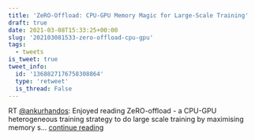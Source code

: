 ```yaml
---
title: 'ZeRO-Offload: CPU-GPU Memory Magic for Large-Scale Training'
draft: true
date: 2021-03-08T15:33:25+00:00
slug: '202103081533-zero-offload-cpu-gpu'
tags:
  - tweets
is_tweet: true
tweet_info:
  id: '1368827176758308864'
  type: 'retweet'
  is_thread: False
---
```




RT [@ankurhandos](https://x.com/ankurhandos): Enjoyed reading ZeRO-offload - a CPU-GPU heterogeneous training strategy to do large scale training by maximising memory s… [continue reading](https://x.com/sytelus/status/1368827176758308864)
